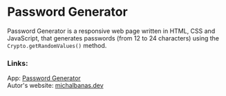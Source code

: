 # Password Generator

Password Generator is a responsive web page written in HTML, CSS and JavaScript, that generates passwords (from 12 to 24 characters) using the `Crypto.getRandomValues()` method.

### Links:

App: [Password Generator](https://michallbanas.github.io/password-generator/) \
Autor's website: [michalbanas.dev](https://www.michalbanas.dev)
